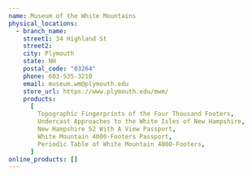 ```yaml
---
name: Museum of the White Mountains
physical_locations:
  - branch_name:
    street1: 34 Highland St
    street2:
    city: Plymouth
    state: NH
    postal_code: "03264"
    phone: 603-535-3210
    email: museum.wm@plymouth.edu
    store_url: https://www.plymouth.edu/mwm/
    products:
      [
        Topographic Fingerprints of the Four Thousand Footers,
        Undercast Approaches to the White Isles of New Hampshire,
        New Hampshire 52 With A View Passport,
        White Mountain 4000-Footers Passport,
        Periodic Table of White Mountain 4000-Footers,
      ]
online_products: []
---
```


